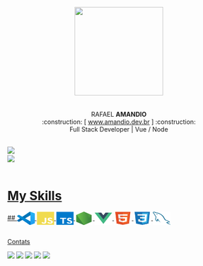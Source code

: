 <div></div>&nbsp

<div align="center"><img display="block" width="200" height="200" src="https://imgur.com/vRTnBnq.png" pointer-events="none"></div>&nbsp

<div align="center"><p>RAFAEL <b>AMANDIO</b> <br>
:construction:  [ <a href="www.amandio.dev.br" target="_blank">www.amandio.dev.br</a> ]  :construction: <br>
Full Stack Developer | Vue / Node </p>
</div>&nbsp

<div align="left">
  <a href="https://github.com/rafaamandio">
  <img height="180em" src="https://github-readme-stats.vercel.app/api?username=rafaamandio&show_icons=true&theme=dracula&include_all_commits=true&count_private=true"/>
  <br>
  <img height="180em" src="https://github-readme-stats.vercel.app/api/top-langs/?username=rafaamandio&layout=compact&langs_count=7&theme=dracula"/>
</div>

<div style="display: inline_block"><br>
  <h1>My Skills</h1>
  ##
  <img align="center" alt="Rafa-VsCode" height="30" width="40" src="https://github.com/devicons/devicon/blob/master/icons/vscode/vscode-original.svg">
  <img align="center" alt="Rafa-Js" height="30" width="40" src="https://raw.githubusercontent.com/devicons/devicon/master/icons/javascript/javascript-plain.svg">
  <img align="center" alt="Rafa-Ts" height="30" width="40" src="https://raw.githubusercontent.com/devicons/devicon/master/icons/typescript/typescript-plain.svg">
  <img align="center" alt="Rafa-Node" height="30" width="40" src="https://github.com/devicons/devicon/blob/master/icons/nodejs/nodejs-original.svg">
  <img align="center" alt="Rafa-Vue" height="30" width="40" src="https://github.com/devicons/devicon/blob/master/icons/vuejs/vuejs-original.svg">
  <img align="center" alt="Rafa-HTML" height="30" width="40" src="https://raw.githubusercontent.com/devicons/devicon/master/icons/html5/html5-original.svg">
  <img align="center" alt="Rafa-CSS" height="30" width="40" src="https://raw.githubusercontent.com/devicons/devicon/master/icons/css3/css3-original.svg">
  <img align="center" alt="Rafa-SQL" height="30" width="40" src="https://github.com/devicons/devicon/blob/master/icons/mysql/mysql-original.svg">
  <br>
</div>  
  
##
  
<div>
  <p>Contats</p>
  <a href="https://instagram.com/rafa_amandio" target="_blank"><img src="https://img.shields.io/badge/-Instagram-%23E4405F?style=for-the-badge&logo=instagram&logoColor=white" target="_blank"></a>
 	<a href="https://www.twitch.tv/rafaelamandio" target="_blank"><img src="https://img.shields.io/badge/Twitch-9146FF?style=for-the-badge&logo=twitch&logoColor=white" target="_blank"></a>
 <a href="https://discord.gg/leafaramandio#9519" target="_blank"><img src="https://img.shields.io/badge/Discord-7289DA?style=for-the-badge&logo=discord&logoColor=white" target="_blank"></a> 
  <a href = "mailto:rafael.amandio@gmail.com"><img src="https://img.shields.io/badge/-Gmail-%23333?style=for-the-badge&logo=gmail&logoColor=white" target="_blank"></a>
  <a href="https://www.linkedin.com/in/rafael-rocha-dantas-amandio-02951786" target="_blank"><img src="https://img.shields.io/badge/-LinkedIn-%230077B5?style=for-the-badge&logo=linkedin&logoColor=white" target="_blank"></a> 
</div> 
  
